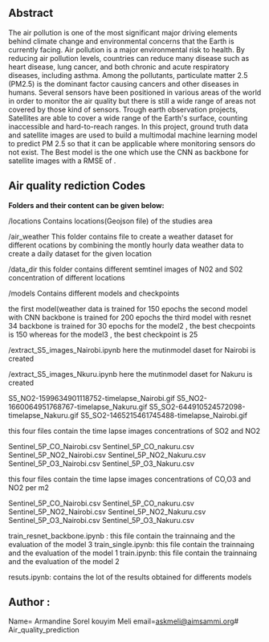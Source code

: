 
## Abstract
The air pollution is one of the most significant major driving elements behind climate change and environmental concerns that the Earth is currently facing. Air pollution is a major environmental risk to health. By reducing air pollution levels, countries can reduce many disease such as heart disease, lung cancer, and both chronic and acute respiratory diseases, including asthma. Among the pollutants, particulate matter 2.5 (PM2.5) is the dominant factor causing cancers and other diseases in humans. Several sensors have been positioned in various areas of the world in order to monitor the air quality  but there is still a wide range of areas not covered by those kind of sensors. Trough earth observation projects, Satellites are able to cover a wide range of the Earth's surface, counting inaccessible and hard-to-reach ranges.
  In this project, ground truth data and satellite images  are used to build a multimodal machine learning model to predict PM 2.5 so that it can be applicable where monitoring sensors do not exist. The Best model is the one which use the CNN as backbone for satellite images with a RMSE of .

## Air quality rediction Codes

**Folders and their content can be given below:**

/locations
Contains locations(Geojson file) of the studies area

/air_weather
This folder contains file to create a weather dataset for different ocations by combining the montly hourly data weather data to create a daily dataset for the given location

/data_dir
this folder contains different semtinel images  of N02 and S02 concentration of different locations



/models
 Contains different models and checkpoints

 the first model(weather data is trained for 150 epochs
 the second model with CNN backbone is trained for 200 epochs
 the third model with resnet 34 backbone is trained for 30 epochs
 for the model2 , the best checpoints is 150 whereas for the model3 , the best checkpoint is 25



/extract_S5_images_Nairobi.ipynb
here the mutinmodel daset for Nairobi is created


/extract_S5_images_Nkuru.ipynb
here the mutinmodel daset for Nakuru is created



S5_NO2-1599634901118752-timelapse_Nairobi.gif
S5_NO2-1660064951768767-timelapse_Nakuru.gif
S5_SO2-644910524572098-timelapse_Nakuru.gif
S5_SO2-1465215461745488-timelapse_Nairobi.gif

this four files contain the time lapse images concentrations of SO2 and NO2

Sentinel_5P_CO_Nairobi.csv
Sentinel_5P_CO_nakuru.csv
Sentinel_5P_NO2_Nairobi.csv
Sentinel_5P_NO2_Nakuru.csv
Sentinel_5P_O3_Nairobi.csv
Sentinel_5P_O3_Nakuru.csv

this four files contain the time lapse images concentrations of CO,O3 and NO2 per m2

Sentinel_5P_CO_Nairobi.csv
Sentinel_5P_CO_nakuru.csv
Sentinel_5P_NO2_Nairobi.csv
Sentinel_5P_NO2_Nakuru.csv
Sentinel_5P_O3_Nairobi.csv
Sentinel_5P_O3_Nakuru.csv



train_resnet_backbone.ipynb : this file contain the trainnaing and the evaluation of the model 3
train_single.ipynb: this file contain the trainnaing and the evaluation of the model 1
train.ipynb: this file contain the trainnaing and the evaluation of the model 2

resuts.ipynb: contains the lot of the  results obtained for differents models


## Author :
Name= Armandine Sorel kouyim Meli
email=askmeli@aimsammi.org# Air_quality_prediction
